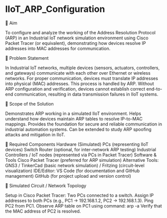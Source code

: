 # IIoT_ARP_Configuration

🔹 Aim

To configure and analyze the working of the Address Resolution Protocol (ARP) in an Industrial IoT network simulation environment using Cisco Packet Tracer (or equivalent), demonstrating how devices resolve IP addresses into MAC addresses for communication.

🔹 Problem Statement

In Industrial IoT networks, multiple devices (sensors, actuators, controllers, and gateways) communicate with each other over Ethernet or wireless networks. For proper communication, devices must translate IP addresses into physical (MAC) addresses. This process is handled by ARP.
Without ARP configuration and verification, devices cannot establish correct end-to-end communication, resulting in data transmission failures in IIoT systems.

🔹 Scope of the Solution

Demonstrates ARP working in a simulated IIoT environment.
Helps understand how devices maintain ARP tables to resolve IP-to-MAC mappings.
Provides the foundation for secure and reliable communication in industrial automation systems.
Can be extended to study ARP spoofing attacks and mitigation in IIoT.

🔹 Required Components
Hardware (Simulated)
PCs (representing IIoT devices)
Switch
Router (optional, for inter-network ARP testing)
Industrial Controllers / IoT nodes (represented via PCs in Packet Tracer)
Software & Tools
Cisco Packet Tracer (preferred for ARP simulation)
Alternative Tools: GNS3 / TinkerCad (basic network simulation) / Fritzing (circuit-level visualization)
IDE/Editor: VS Code (for documentation and GitHub management)
GitHub (for project upload and version control)

🔹 Simulated Circuit / Network Topology

Setup in Cisco Packet Tracer:
Two PCs connected to a switch.
Assign IP addresses to both PCs (e.g., PC1 → 192.168.1.2, PC2 → 192.168.1.3).
Ping PC2 from PC1.
Observe ARP table on PC1 using command:
arp -a
Verify that the MAC address of PC2 is resolved.



